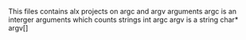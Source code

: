 This files contains alx projects on argc and argv arguments
argc is an interger arguments which counts strings int argc
argv is a string char* argv[]
